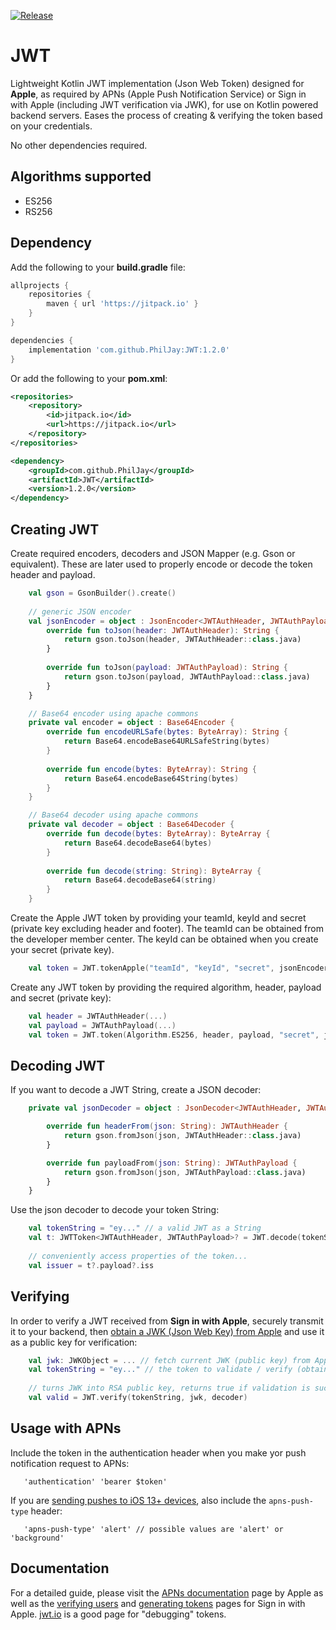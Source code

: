 [![Release](https://img.shields.io/github/release/PhilJay/JWT.svg?style=flat)](https://jitpack.io/#PhilJay/JWT)

# JWT
Lightweight Kotlin JWT implementation (Json Web Token) designed for **Apple**, as required by APNs (Apple Push Notification Service) or Sign in with Apple (including JWT verification via JWK), for use on Kotlin powered backend servers. Eases the process of creating & verifying the token based on your credentials.

No other dependencies required.

## Algorithms supported
 - ES256
 - RS256

## Dependency 

Add the following to your **build.gradle** file:
```groovy
allprojects {
    repositories {
        maven { url 'https://jitpack.io' }
    }
}

dependencies {
    implementation 'com.github.PhilJay:JWT:1.2.0'
}
```

Or add the following to your **pom.xml**:

```xml
<repositories>
    <repository>
        <id>jitpack.io</id>
        <url>https://jitpack.io</url>
    </repository>
</repositories>

<dependency>
    <groupId>com.github.PhilJay</groupId>
    <artifactId>JWT</artifactId>
    <version>1.2.0</version>
</dependency>
```

## Creating JWT

Create required encoders, decoders and JSON Mapper (e.g. Gson or equivalent). These are later used to properly encode or decode the token header and payload.

```kotlin
    val gson = GsonBuilder().create()
 
    // generic JSON encoder
    val jsonEncoder = object : JsonEncoder<JWTAuthHeader, JWTAuthPayload> {
        override fun toJson(header: JWTAuthHeader): String {
            return gson.toJson(header, JWTAuthHeader::class.java)
        }
    
        override fun toJson(payload: JWTAuthPayload): String {
            return gson.toJson(payload, JWTAuthPayload::class.java)
        }
    }

    // Base64 encoder using apache commons
    private val encoder = object : Base64Encoder {
        override fun encodeURLSafe(bytes: ByteArray): String {
            return Base64.encodeBase64URLSafeString(bytes)
        }
    
        override fun encode(bytes: ByteArray): String {
            return Base64.encodeBase64String(bytes)
        }
    }

    // Base64 decoder using apache commons
    private val decoder = object : Base64Decoder {
        override fun decode(bytes: ByteArray): ByteArray {
            return Base64.decodeBase64(bytes)
        }
    
        override fun decode(string: String): ByteArray {
            return Base64.decodeBase64(string)
        }
    }
```

Create the Apple JWT token by providing your teamId, keyId and secret (private key excluding header and footer). The teamId can be obtained from the developer member center. The keyId can be obtained when you create your secret (private key).

```kotlin
    val token = JWT.tokenApple("teamId", "keyId", "secret", jsonEncoder, encoder, decoder)
```

Create any JWT token by providing the required algorithm, header, payload and secret (private key):

```kotlin
    val header = JWTAuthHeader(...)
    val payload = JWTAuthPayload(...)
    val token = JWT.token(Algorithm.ES256, header, payload, "secret", jsonEncoder, encoder, decoder)
```

## Decoding JWT

If you want to decode a JWT String, create a JSON decoder:

```kotlin
    private val jsonDecoder = object : JsonDecoder<JWTAuthHeader, JWTAuthPayload> {

        override fun headerFrom(json: String): JWTAuthHeader {
            return gson.fromJson(json, JWTAuthHeader::class.java)
        }

        override fun payloadFrom(json: String): JWTAuthPayload {
            return gson.fromJson(json, JWTAuthPayload::class.java)
        }
    }
```

Use the json decoder to decode your token String:
```kotlin
    val tokenString = "ey..." // a valid JWT as a String
    val t: JWTToken<JWTAuthHeader, JWTAuthPayload>? = JWT.decode(tokenString, jsonDecoder, decoder)
    
    // conveniently access properties of the token...
    val issuer = t?.payload?.iss
```

## Verifying

In order to verify a JWT received from **Sign in with Apple**, securely transmit it to your backend, then [obtain a JWK (Json Web Key) from Apple](https://developer.apple.com/documentation/signinwithapplerestapi/fetch_apple_s_public_key_for_verifying_token_signature) and use it as a public key for verification: 

```kotlin
    val jwk: JWKObject = ... // fetch current JWK (public key) from Apple endpoint
    val tokenString = "ey..." // the token to validate / verify (obtained from Sign in with Apple)
    
    // turns JWK into RSA public key, returns true if validation is successful
    val valid = JWT.verify(tokenString, jwk, decoder) 
```

## Usage with APNs

Include the token in the authentication header when you make yor push notification request to APNs:

```
   'authentication' 'bearer $token'
```



If you are [sending pushes to iOS 13+ devices](https://developer.apple.com/documentation/usernotifications/setting_up_a_remote_notification_server/sending_notification_requests_to_apns), also include the `apns-push-type` header:

```
   'apns-push-type' 'alert' // possible values are 'alert' or 'background'
```

## Documentation

For a detailed guide, please visit the [APNs documentation](https://developer.apple.com/library/archive/documentation/NetworkingInternet/Conceptual/RemoteNotificationsPG/APNSOverview.html#//apple_ref/doc/uid/TP40008194-CH8-SW1) page by Apple as well as the [verifying users](https://developer.apple.com/documentation/signinwithapplerestapi/verifying_a_user) and [generating tokens](https://developer.apple.com/documentation/signinwithapplerestapi/generate_and_validate_tokens) pages for Sign in with Apple. [jwt.io](https://jwt.io) is a good page for "debugging" tokens.

